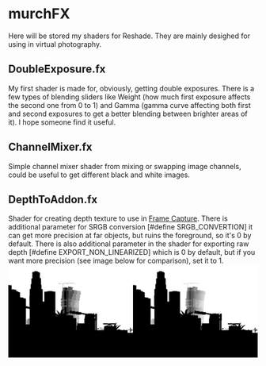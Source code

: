 # murchFX
Here will be stored my shaders for Reshade. They are mainly desighed for using in virtual photography.

## DoubleExposure.fx
My first shader is made for, obviously, getting double exposures. There is a few types of blending sliders like Weight (how much first exposure affects the second one from 0 to 1) and Gamma (gamma curve affecting both first and second exposures to get a better blending between brighter areas of it). I hope someone find it useful.

## ChannelMixer.fx
Simple channel mixer shader from mixing or swapping image channels, could be useful to get different black and white images.

## DepthToAddon.fx
Shader for creating depth texture to use in [Frame Capture](https://github.com/murchalloo/reshade-addons/tree/main/99-frame_capture).
There is additional parameter for SRGB conversion [#define SRGB_CONVERTION] it can get more precision at far objects, but ruins the foreground, so it's 0 by default.
There is also additional parameter in the shader for exporting raw depth [#define EXPORT_NON_LINEARIZED] which is 0 by default, but if you want more precision (see image below for comparison), set it to 1.
![Comparison](https://github.com/murchalloo/image_host/blob/main/precision_comp.png?raw=true)
